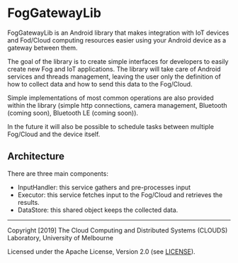 # FogGatewayLib
FogGatewayLib is an Android library that makes integration with IoT devices and Fod/Cloud computing
resources easier using your Android device as a gateway between them.

The goal of the library is to create simple interfaces for developers to easily create new Fog and
IoT applications. The library will take care of Android services and threads management, leaving
the user only the definition of how to collect data and how to send this data to the Fog/Cloud.

Simple implementations of most common operations are also provided within the library
(simple http connections, camera management, Bluetooth (coming soon), Bluetooth LE (coming soon)).

In the future it will also be possible to schedule tasks between multiple Fog/Cloud and the device
itself.

## Architecture
There are three main components:
 * InputHandler: this service gathers and pre-processes input
 * Executor: this service fetches input to the Fog/Cloud and retrieves the results.
 * DataStore: this shared object keeps the collected data.

___

Copyright [2019] The Cloud Computing and Distributed Systems (CLOUDS) Laboratory,
University of Melbourne

Licensed under the Apache License, Version 2.0 (see [LICENSE](LICENSE)).